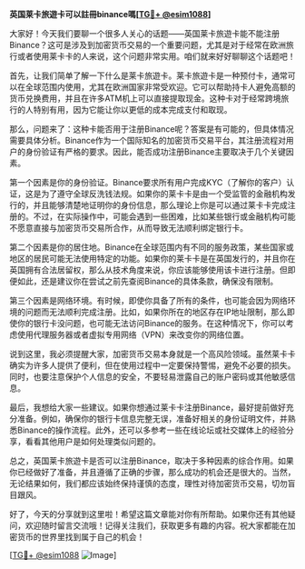 **英国莱卡旅遊卡可以註冊binance嗎[[TG💪+ @esim1088](https://t.me/s/esim1088)]**

大家好！今天我们要聊一个很多人关心的话题——英国莱卡旅遊卡能不能注册Binance？这可是涉及到加密货币交易的一个重要问题，尤其是对于经常在欧洲旅行或者使用莱卡卡的人来说，这个问题非常实用。咱们就来好好聊聊这个话题吧！

首先，让我们简单了解一下什么是莱卡旅遊卡。莱卡旅遊卡是一种预付卡，通常可以在全球范围内使用，尤其在欧洲国家非常受欢迎。它可以帮助持卡人避免高额的货币兑换费用，并且在许多ATM机上可以直接提取现金。这种卡对于经常跨境旅行的人特别有用，因为它能让你以更低的成本完成支付和取现。

那么，问题来了：这种卡能否用于注册Binance呢？答案是有可能的，但具体情况需要具体分析。Binance作为一个国际知名的加密货币交易平台，其注册流程对用户的身份验证有严格的要求。因此，能否成功注册Binance主要取决于几个关键因素。

第一个因素是你的身份验证。Binance要求所有用户完成KYC（了解你的客户）认证，这是为了遵守全球反洗钱法规。如果你的莱卡卡是由一个受监管的金融机构发行的，并且能够清楚地证明你的身份信息，那么理论上你是可以通过莱卡卡完成注册的。不过，在实际操作中，可能会遇到一些困难，比如某些银行或金融机构可能不愿意直接与加密货币交易所合作，从而导致无法顺利绑定银行卡。

第二个因素是你的居住地。Binance在全球范围内有不同的服务政策，某些国家或地区的居民可能无法使用特定的功能。如果你的莱卡卡是在英国发行的，并且你在英国拥有合法居留权，那么从技术角度来说，你应该能够使用该卡进行注册。但即便如此，还是建议你在尝试之前先查阅Binance的具体条款，确保没有限制。

第三个因素是网络环境。有时候，即使你具备了所有的条件，也可能会因为网络环境的问题而无法顺利完成注册。比如，如果你所在的地区存在IP地址限制，那么即使你的银行卡没问题，也可能无法访问Binance的服务。在这种情况下，你可以考虑使用代理服务器或者虚拟专用网络（VPN）来改变你的网络位置。

说到这里，我必须提醒大家，加密货币交易本身就是一个高风险领域。虽然莱卡卡确实为许多人提供了便利，但在使用过程中一定要保持警惕，避免不必要的损失。同时，也要注意保护个人信息的安全，不要轻易泄露自己的账户密码或其他敏感信息。

最后，我想给大家一些建议。如果你想通过莱卡卡注册Binance，最好提前做好充分准备。例如，确保你的银行卡信息完整无误，准备好相关的身份证明文件，并熟悉Binance的操作流程。此外，还可以多参考一些在线论坛或社交媒体上的经验分享，看看其他用户是如何处理类似问题的。

总之，英国莱卡旅遊卡是否可以注册Binance，取决于多种因素的综合作用。如果你已经做好了准备，并且遵循了正确的步骤，那么成功的机会还是很大的。当然，无论结果如何，我们都应该始终保持谨慎的态度，理性对待加密货币交易，切勿盲目跟风。

好了，今天的分享就到这里啦！希望这篇文章能对你有所帮助。如果你还有其他疑问，欢迎随时留言交流哦！记得关注我们，获取更多有趣的内容。祝大家都能在加密货币的世界里找到属于自己的机会！

[[TG💪+ @esim1088](https://t.me/s/esim1088) ![Image](https://i.postimg.cc/4NQfJmqS/Snipaste-2025-05-13-00-14-12.png)]